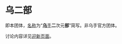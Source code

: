 # 乌二部

即本团体，[名称](0002-乌二部的九十亿个名字.md)为“[**乌**手](0001-乌手.md)**二**次元**部**”简写。非乌手官方团体。

讨论内容详见[迎新页面](../01-欢迎/index.md)。
